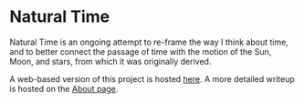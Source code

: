 # Natural Time

Natural Time is an ongoing attempt to re-frame the way I think about time,
and to better connect the passage of time with the motion of the Sun, Moon, and stars,
from which it was originally derived.

A web-based version of this project is hosted [here](https://lea255ace.github.io/natural_time/).
A more detailed writeup is hosted on the [About page](https://lea255ace.github.io/natural_time/about).
